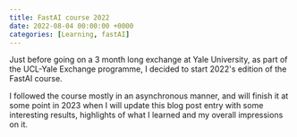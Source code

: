 ```yaml
---
title: FastAI course 2022
date: 2022-08-04 00:00:00 +0000
categories: [Learning, fastAI]
---
```


Just before going on a 3 month long exchange at Yale University, 
as part of the UCL-Yale Exchange programme, I decided to start 2022's edition 
of the FastAI course.

I followed the course mostly in an asynchronous manner, and will finish it at 
some point in 2023 when I will update this blog post entry with some interesting 
results, highlights of what I learned and my overall impressions on it.

